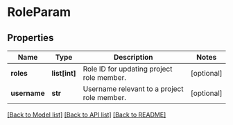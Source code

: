 # RoleParam

## Properties
Name | Type | Description | Notes
------------ | ------------- | ------------- | -------------
**roles** | **list[int]** | Role ID for updating project role member. | [optional] 
**username** | **str** | Username relevant to a project role member. | [optional] 

[[Back to Model list]](../README.md#documentation-for-models) [[Back to API list]](../README.md#documentation-for-api-endpoints) [[Back to README]](../README.md)

